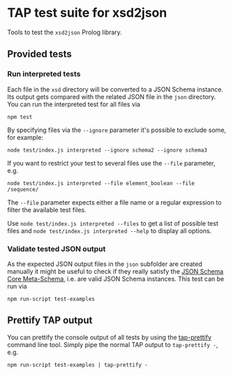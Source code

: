 # TAP test suite for xsd2json

Tools to test the `xsd2json` Prolog library.

## Provided tests

### Run interpreted tests

Each file in the `xsd` directory will be converted to a JSON Schema instance. Its output gets compared with the related JSON file in the `json` directory. You can run the interpreted test for all files via

	npm test

By specifying files via the `--ignore` parameter it's possible to exclude some, for example:

	node test/index.js interpreted --ignore schema2 --ignore schema3

If you want to restrict your test to several files use the `--file` parameter, e.g.

	node test/index.js interpreted --file element_boolean --file /sequence/

The `--file` parameter expects either a file name or a regular expression to filter the available test files.

Use `node test/index.js interpreted --files` to get a list of possible test files and `node test/index.js interpreted --help` to display all options.

### Validate tested JSON output

As the expected JSON output files in the `json` subfolder are created manually it might be useful to check if they really satisfy the [JSON Schema Core Meta-Schema](http://json-schema.org/schema), i.e. are valid JSON Schema instances. This test can be run via

	npm run-script test-examples

## Prettify TAP output

You can prettify the console output of all tests by using the [tap-prettify](https://npmjs.org/package/tap-prettify) command line tool. Simply pipe the normal TAP output to `tap-prettify -`, e.g.

	npm run-script test-examples | tap-prettify -
